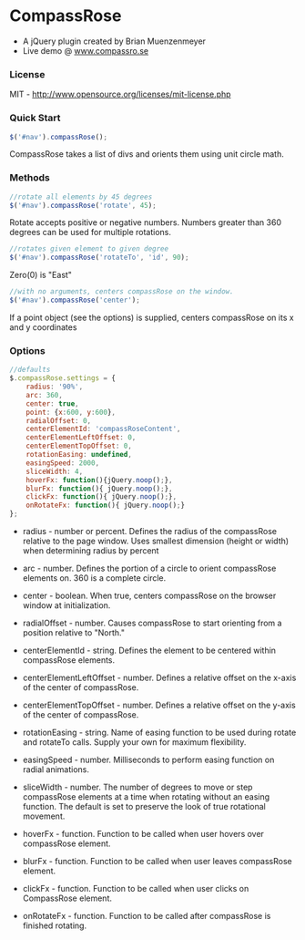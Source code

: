 CompassRose
========================

* A jQuery plugin created by Brian Muenzenmeyer
* Live demo @ www.compassro.se

### License
MIT - http://www.opensource.org/licenses/mit-license.php

### Quick Start
````javascript
$('#nav').compassRose();
````
CompassRose takes a list of divs and orients them using unit circle math.  

### Methods
````javascript
//rotate all elements by 45 degrees
$('#nav').compassRose('rotate', 45);
````
Rotate accepts positive or negative numbers.  Numbers greater than 360 degrees can be used for multiple rotations.

````javascript
//rotates given element to given degree
$('#nav').compassRose('rotateTo', 'id', 90);
````
Zero(0) is "East"

````javascript
//with no arguments, centers compassRose on the window.
$('#nav').compassRose('center');
````
If a point object (see the options) is supplied, centers compassRose on its x and y coordinates


### Options
````javascript
//defaults  
$.compassRose.settings = {
    radius: '90%',
    arc: 360,
    center: true,
    point: {x:600, y:600},
    radialOffset: 0,
    centerElementId: 'compassRoseContent',
    centerElementLeftOffset: 0,
    centerElementTopOffset: 0,
    rotationEasing: undefined,
    easingSpeed: 2000,
    sliceWidth: 4,
    hoverFx: function(){jQuery.noop();},
    blurFx: function(){ jQuery.noop();},
    clickFx: function(){ jQuery.noop();},
    onRotateFx: function(){ jQuery.noop();}
};

````
* radius - number or percent. Defines the radius of the compassRose relative to the page window. Uses smallest dimension (height or width) when determining radius by percent

* arc - number. Defines the portion of a circle to orient compassRose elements on. 360 is a complete circle.

* center - boolean. When true, centers compassRose on the browser window at initialization.

* radialOffset - number.  Causes compassRose to start orienting from a position relative to "North."

* centerElementId - string.  Defines the element to be centered within compassRose elements.

* centerElementLeftOffset - number.  Defines a relative offset on the x-axis of the center of compassRose.

* centerElementTopOffset - number.  Defines a relative offset on the y-axis of the center of compassRose.

* rotationEasing - string.  Name of easing function to be used during rotate and rotateTo calls. Supply your own for maximum flexibility.

* easingSpeed - number.  Milliseconds to perform easing function on radial animations.

* sliceWidth - number.  The number of degrees to move or step compassRose elements at a time when rotating without an easing function. The default is set to preserve the look of true rotational movement.

* hoverFx - function. Function to be called when user hovers over compassRose element.

* blurFx - function.  Function to be called when user leaves compassRose element.

* clickFx - function.  Function to be called when user clicks on CompassRose element.

* onRotateFx - function.  Function to be called after compassRose is finished rotating.